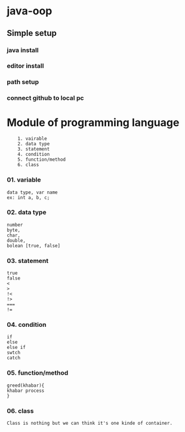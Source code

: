 # java-oop

## Simple setup

### java install
### editor install
### path setup
### connect github to local pc

# Module of programming language
```
    1. vairable
    2. data type
    3. statement
    4. condition
    5. function/method
    6. class
```

### 01. variable
```
data type, var name
ex: int a, b, c;
```
### 02. data type
```
number
byte,
char,
double,
bolean [true, false]
```
### 03. statement
```
true
false
<
>
!<
!>
===
!=
```
### 04. condition
```
if
else
else if
swtch
catch
```

### 05. function/method
```
greed(khabar){
khabar process
}
```

### 06. class
```
Class is nothing but we can think it's one kinde of container.
```